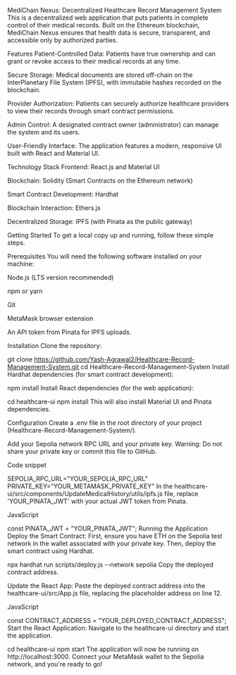MediChain Nexus: Decentralized Healthcare Record Management System
This is a decentralized web application that puts patients in complete control of their medical records. Built on the Ethereum blockchain, MediChain Nexus ensures that health data is secure, transparent, and accessible only by authorized parties.

Features
Patient-Controlled Data: Patients have true ownership and can grant or revoke access to their medical records at any time.

Secure Storage: Medical documents are stored off-chain on the InterPlanetary File System (IPFS), with immutable hashes recorded on the blockchain.

Provider Authorization: Patients can securely authorize healthcare providers to view their records through smart contract permissions.

Admin Control: A designated contract owner (administrator) can manage the system and its users.

User-Friendly Interface: The application features a modern, responsive UI built with React and Material UI.

Technology Stack
Frontend: React.js and Material UI

Blockchain: Solidity (Smart Contracts on the Ethereum network)

Smart Contract Development: Hardhat

Blockchain Interaction: Ethers.js

Decentralized Storage: IPFS (with Pinata as the public gateway)

Getting Started
To get a local copy up and running, follow these simple steps.

Prerequisites
You will need the following software installed on your machine:

Node.js (LTS version recommended)

npm or yarn

Git

MetaMask browser extension

An API token from Pinata for IPFS uploads.

Installation
Clone the repository:

git clone https://github.com/Yash-Agrawal2/Healthcare-Record-Management-System.git
cd Healthcare-Record-Management-System
Install Hardhat dependencies (for smart contract development):

npm install
Install React dependencies (for the web application):

cd healthcare-ui
npm install
This will also install Material UI and Pinata dependencies.

Configuration
Create a .env file in the root directory of your project (Healthcare-Record-Management-System/).

Add your Sepolia network RPC URL and your private key. Warning: Do not share your private key or commit this file to GitHub.

Code snippet

SEPOLIA_RPC_URL="YOUR_SEPOLIA_RPC_URL"
PRIVATE_KEY="YOUR_METAMASK_PRIVATE_KEY"
In the healthcare-ui/src/components/UpdateMedicalHistory/utils/ipfs.js file, replace 'YOUR_PINATA_JWT' with your actual JWT token from Pinata.

JavaScript

const PINATA_JWT = "YOUR_PINATA_JWT";
Running the Application
Deploy the Smart Contract:
First, ensure you have ETH on the Sepolia test network in the wallet associated with your private key. Then, deploy the smart contract using Hardhat.

npx hardhat run scripts/deploy.js --network sepolia
Copy the deployed contract address.

Update the React App:
Paste the deployed contract address into the healthcare-ui/src/App.js file, replacing the placeholder address on line 12.

JavaScript

const CONTRACT_ADDRESS = "YOUR_DEPLOYED_CONTRACT_ADDRESS";
Start the React Application:
Navigate to the healthcare-ui directory and start the application.

cd healthcare-ui
npm start
The application will now be running on http://localhost:3000. Connect your MetaMask wallet to the Sepolia network, and you're ready to go!

